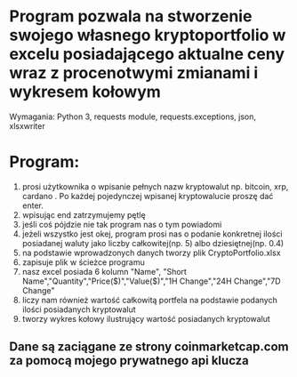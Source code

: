 # Program pozwala na stworzenie swojego własnego kryptoportfolio w excelu posiadającego aktualne ceny wraz z procenotwymi zmianami i wykresem kołowym

Wymagania: Python 3, requests module, requests.exceptions, json, xlsxwriter

# Program:
1. prosi użytkownika o wpisanie pełnych nazw kryptowalut np. bitcoin, xrp, cardano . Po każdej pojedynczej wpisanej kryptowalucie proszę dać enter.
2. wpisując end zatrzymujemy pętlę
3. jeśli coś pójdzie nie tak program nas o tym powiadomi
4. jeżeli wszystko jest okej, program prosi nas o podanie konkretnej ilości
posiadanej waluty jako liczby całkowitej(np. 5) albo dziesiętnej(np. 0.4)
5. na podstawie wprowadzonych danych tworzy plik CryptoPortfolio.xlsx
6. zapisuje plik w ścieżce programu
7. nasz excel posiada 6 kolumn "Name", "Short Name","Quantity","Price($)","Value($)","1H Change","24H Change","7D Change"
8. liczy nam również wartość całkowitą portfela na podstawie podanych ilości posiadanych kryptowalut
9. tworzy wykres kołowy ilustrujący wartość posiadanych kryptowalut

## Dane są zaciągane ze strony coinmarketcap.com za pomocą mojego prywatnego api klucza


